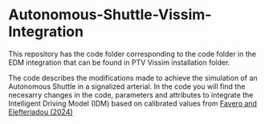 # Autonomous-Shuttle-Vissim-Integration
This repository has the code folder corresponding to the code folder in the EDM integration that can be found in PTV Vissim installation folder. 

The code describes the modifications made to achieve the simulation of an Autonomous Shuttle in a signalized arterial. In the code you will find the necesarry changes in the code, parameters and attributes to integrate the Intelligent Driving Model (IDM) based on calibrated values from [Favero and Elefteriadou (2024)](
https://doi.org/10.48550/arXiv.2401.08643)
